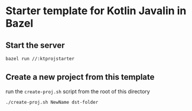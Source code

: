 # Starter template for Kotlin Javalin in Bazel

## Start the server

```bash
bazel run //:ktprojstarter
```


## Create a new project from this template

run the `create-proj.sh` script from the root of this directory

```bash
./create-proj.sh NewName dst-folder
```
